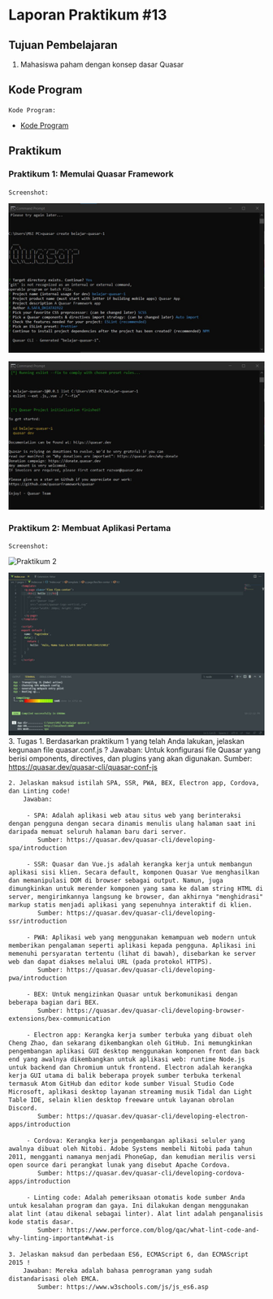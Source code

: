 # Laporan Praktikum #13

## Tujuan Pembelajaran

1. Mahasiswa paham dengan konsep dasar Quasar

## Kode Program

`Kode Program:`

- [Kode Program](../../src/12_crud_firebase/firebase-app)

## Praktikum

### Praktikum 1: Memulai Quasar Framework

`Screenshot:`

![Praktikum ](img/buat1.JPG)

![Praktikum ](img/buat2.JPG)




### Praktikum 2: Membuat Aplikasi Pertama

`Screenshot:`

![Praktikum 2](img/hasil2JPG)

![Praktikum ](img/index.JPG)
3. Tugas
    1. Berdasarkan praktikum 1 yang telah Anda lakukan, jelaskan kegunaan file quasar.conf.js ?
        Jawaban: Untuk konfigurasi file Quasar yang berisi omponents, directives, dan plugins yang akan digunakan.
        Sumber: https://quasar.dev/quasar-cli/quasar-conf-js

    2. Jelaskan maksud istilah SPA, SSR, PWA, BEX, Electron app, Cordova, dan Linting code!
        Jawaban:
        
         - SPA: Adalah aplikasi web atau situs web yang berinteraksi dengan pengguna dengan secara dinamis menulis ulang halaman saat ini daripada memuat seluruh halaman baru dari server.
            Sumber: https://quasar.dev/quasar-cli/developing-spa/introduction
        
         - SSR: Quasar dan Vue.js adalah kerangka kerja untuk membangun aplikasi sisi klien. Secara default, komponen Quasar Vue menghasilkan dan memanipulasi DOM di browser sebagai output. Namun, juga dimungkinkan untuk merender komponen yang sama ke dalam string HTML di server, mengirimkannya langsung ke browser, dan akhirnya "menghidrasi" markup statis menjadi aplikasi yang sepenuhnya interaktif di klien.
            Sumber: https://quasar.dev/quasar-cli/developing-ssr/introduction
        
         - PWA: Aplikasi web yang menggunakan kemampuan web modern untuk memberikan pengalaman seperti aplikasi kepada pengguna. Aplikasi ini memenuhi persyaratan tertentu (lihat di bawah), disebarkan ke server web dan dapat diakses melalui URL (pada protokol HTTPS).
            Sumber: https://quasar.dev/quasar-cli/developing-pwa/introduction
        
         - BEX: Untuk mengizinkan Quasar untuk berkomunikasi dengan beberapa bagian dari BEX.
            Sumber: https://quasar.dev/quasar-cli/developing-browser-extensions/bex-communication
        
         - Electron app: Kerangka kerja sumber terbuka yang dibuat oleh Cheng Zhao, dan sekarang dikembangkan oleh GitHub. Ini memungkinkan pengembangan aplikasi GUI desktop menggunakan komponen front dan back end yang awalnya dikembangkan untuk aplikasi web: runtime Node.js untuk backend dan Chromium untuk frontend. Electron adalah kerangka kerja GUI utama di balik beberapa proyek sumber terbuka terkenal termasuk Atom GitHub dan editor kode sumber Visual Studio Code Microsoft, aplikasi desktop layanan streaming musik Tidal dan Light Table IDE, selain klien desktop freeware untuk layanan obrolan Discord.
            Sumber: https://quasar.dev/quasar-cli/developing-electron-apps/introduction
         
         - Cordova: Kerangka kerja pengembangan aplikasi seluler yang awalnya dibuat oleh Nitobi. Adobe Systems membeli Nitobi pada tahun 2011, mengganti namanya menjadi PhoneGap, dan kemudian merilis versi open source dari perangkat lunak yang disebut Apache Cordova.
            Sumber: https://quasar.dev/quasar-cli/developing-cordova-apps/introduction
        
         - Linting code: Adalah pemeriksaan otomatis kode sumber Anda untuk kesalahan program dan gaya. Ini dilakukan dengan menggunakan alat lint (atau dikenal sebagai linter). Alat lint adalah penganalisis kode statis dasar.
            Sumber: https://www.perforce.com/blog/qac/what-lint-code-and-why-linting-important#what-is

    3. Jelaskan maksud dan perbedaan ES6, ECMAScript 6, dan ECMAScript 2015 !
        Jawaban: Mereka adalah bahasa pemrograman yang sudah distandarisasi oleh EMCA.
            Sumber: https://www.w3schools.com/js/js_es6.asp
